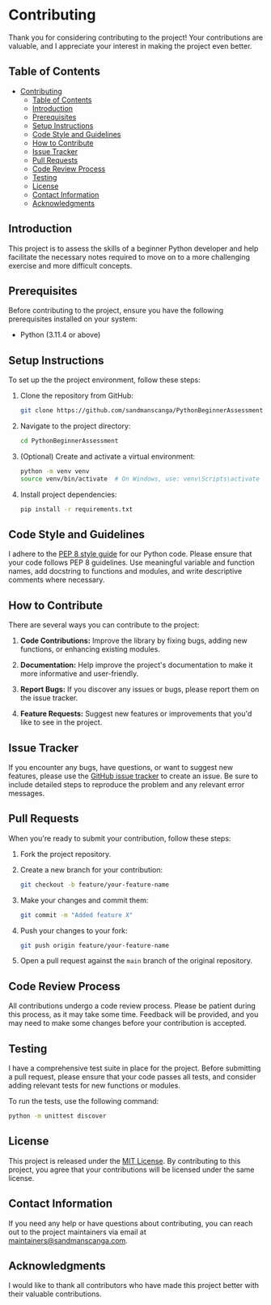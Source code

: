 # Contributing

Thank you for considering contributing to the project! Your contributions are valuable, and I appreciate your interest in making the project even better.

## Table of Contents

- [Contributing](#contributing)
  - [Table of Contents](#table-of-contents)
  - [Introduction](#introduction)
  - [Prerequisites](#prerequisites)
  - [Setup Instructions](#setup-instructions)
  - [Code Style and Guidelines](#code-style-and-guidelines)
  - [How to Contribute](#how-to-contribute)
  - [Issue Tracker](#issue-tracker)
  - [Pull Requests](#pull-requests)
  - [Code Review Process](#code-review-process)
  - [Testing](#testing)
  - [License](#license)
  - [Contact Information](#contact-information)
  - [Acknowledgments](#acknowledgments)

## Introduction

This project is to assess the skills of a beginner Python developer and help facilitate the necessary notes required to move on to a more challenging exercise and more difficult concepts.

## Prerequisites

Before contributing to the project, ensure you have the following prerequisites installed on your system:

- Python (3.11.4 or above)

## Setup Instructions

To set up the the project environment, follow these steps:

1. Clone the repository from GitHub:

    ```bash
    git clone https://github.com/sandmanscanga/PythonBeginnerAssessment.git
    ```

2. Navigate to the project directory:

    ```bash
    cd PythonBeginnerAssessment
    ```

3. (Optional) Create and activate a virtual environment:

    ```bash
    python -m venv venv
    source venv/bin/activate  # On Windows, use: venv\Scripts\activate
    ```

4. Install project dependencies:

    ```bash
    pip install -r requirements.txt
    ```

## Code Style and Guidelines

I adhere to the [PEP 8 style guide](https://www.python.org/dev/peps/pep-0008/) for our Python code. Please ensure that your code follows PEP 8 guidelines. Use meaningful variable and function names, add docstring to functions and modules, and write descriptive comments where necessary.

## How to Contribute

There are several ways you can contribute to the project:

1. **Code Contributions:** Improve the library by fixing bugs, adding new functions, or enhancing existing modules.

2. **Documentation:** Help improve the project's documentation to make it more informative and user-friendly.

3. **Report Bugs:** If you discover any issues or bugs, please report them on the issue tracker.

4. **Feature Requests:** Suggest new features or improvements that you'd like to see in the project.

## Issue Tracker

If you encounter any bugs, have questions, or want to suggest new features, please use the [GitHub issue tracker](https://github.com/sandmanscanga/PythonBeginnerAssessment/issues) to create an issue. Be sure to include detailed steps to reproduce the problem and any relevant error messages.

## Pull Requests

When you're ready to submit your contribution, follow these steps:

1. Fork the project repository.

2. Create a new branch for your contribution:

    ```bash
    git checkout -b feature/your-feature-name
    ```

3. Make your changes and commit them:

    ```bash
    git commit -m "Added feature X"
    ```

4. Push your changes to your fork:

    ```bash
    git push origin feature/your-feature-name
    ```

5. Open a pull request against the `main` branch of the original repository.

## Code Review Process

All contributions undergo a code review process. Please be patient during this process, as it may take some time. Feedback will be provided, and you may need to make some changes before your contribution is accepted.

## Testing

I have a comprehensive test suite in place for the project. Before submitting a pull request, please ensure that your code passes all tests, and consider adding relevant tests for new functions or modules.

To run the tests, use the following command:

```bash
python -m unittest discover
```

## License

This project is released under the [MIT License](https://opensource.org/licenses/MIT). By contributing to this project, you agree that your contributions will be licensed under the same license.

## Contact Information

If you need any help or have questions about contributing, you can reach out to the project maintainers via email at <maintainers@sandmanscanga.com>.

## Acknowledgments

I would like to thank all contributors who have made this project better with their valuable contributions.
